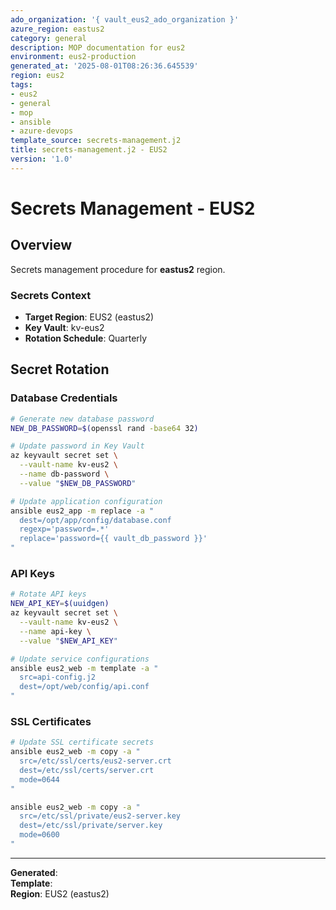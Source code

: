```yaml
---
ado_organization: '{ vault_eus2_ado_organization }'
azure_region: eastus2
category: general
description: MOP documentation for eus2
environment: eus2-production
generated_at: '2025-08-01T08:26:36.645539'
region: eus2
tags:
- eus2
- general
- mop
- ansible
- azure-devops
template_source: secrets-management.j2
title: secrets-management.j2 - EUS2
version: '1.0'
---
```



# Secrets Management - EUS2

## Overview

Secrets management procedure for **eastus2** region.

### Secrets Context

- **Target Region**: EUS2 (eastus2)
- **Key Vault**: kv-eus2
- **Rotation Schedule**: Quarterly

## Secret Rotation

### Database Credentials
```bash
# Generate new database password
NEW_DB_PASSWORD=$(openssl rand -base64 32)

# Update password in Key Vault
az keyvault secret set \
  --vault-name kv-eus2 \
  --name db-password \
  --value "$NEW_DB_PASSWORD"

# Update application configuration
ansible eus2_app -m replace -a "
  dest=/opt/app/config/database.conf
  regexp='password=.*'
  replace='password={{ vault_db_password }}'
"
```

### API Keys
```bash
# Rotate API keys
NEW_API_KEY=$(uuidgen)
az keyvault secret set \
  --vault-name kv-eus2 \
  --name api-key \
  --value "$NEW_API_KEY"

# Update service configurations
ansible eus2_web -m template -a "
  src=api-config.j2
  dest=/opt/web/config/api.conf
"
```

### SSL Certificates
```bash
# Update SSL certificate secrets
ansible eus2_web -m copy -a "
  src=/etc/ssl/certs/eus2-server.crt
  dest=/etc/ssl/certs/server.crt
  mode=0644
"

ansible eus2_web -m copy -a "
  src=/etc/ssl/private/eus2-server.key
  dest=/etc/ssl/private/server.key
  mode=0600
"
```

---

**Generated**:   
**Template**:   
**Region**: EUS2 (eastus2)
